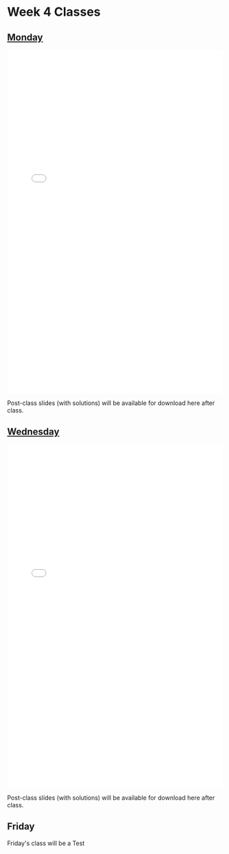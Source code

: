 # Week 4 Classes

## [Monday](https://github.com/ubco-cmps/phys111_course/raw/main/files/Class03A.pdf)

<iframe src="../../Class02A.pdf" width="100%" height="800px" frameBorder="0"> </iframe>

Post-class slides (with solutions) will be available for download here after class.[](ttps://github.com/ubco-cmps/phys111_course/raw/main/files/Class03A_post.pdf)

## [Wednesday](https://github.com/ubco-cmps/phys111_course/raw/main/files/Class03B.pdf)

<iframe src="../../Class02B.pdf" width="100%" height="800px" frameBorder="0"> </iframe>

Post-class slides (with solutions) will be available for download here after class.[](ttps://github.com/ubco-cmps/phys111_course/raw/main/files/Class03B_post.pdf)

## Friday

Friday's class will be a Test 
